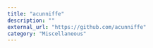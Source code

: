 ```yaml
---
title: "acunniffe"
description: ""
external_url: "https://github.com/acunniffe"
category: "Miscellaneous"
---
```

